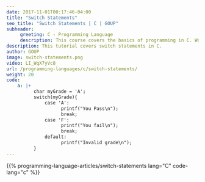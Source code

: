 ```yaml
---
date: 2017-11-01T00:17:46-04:00
title: "Switch Statements"
seo_title: "Switch Statements | C | GOUP"
subheader:
     greeting: C - Programming Language
     description: This course covers the basics of programming in C. Work your way through the videos/articles and I'll teach you everything you need to know to start your programming journey!
description: This tutorial covers switch statements in C.
author: GOUP
image: switch-statements.png
video: LI_WqX7yVc8
url: /programming-languages/c/switch-statements/
weight: 20
code:
    a: |+
          char myGrade = 'A';
          switch(myGrade){
              case 'A':
                    printf("You Pass\n");
                    break;
              case 'F':
                    printf("You fail\n");
                    break;
              default:
                    printf("Invalid grade\n");
          }
---
```


{{% programming-language-articles/switch-statements lang="C" code-lang="c" %}}
